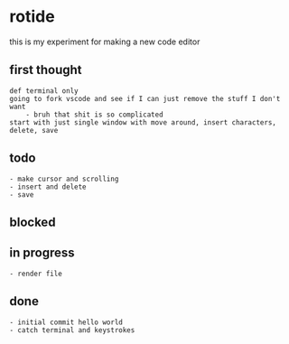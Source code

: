 # rotide

this is my experiment for making a new code editor

## first thought
    def terminal only
    going to fork vscode and see if I can just remove the stuff I don't want
        - bruh that shit is so complicated
    start with just single window with move around, insert characters, delete, save

## todo
    - make cursor and scrolling
    - insert and delete
    - save
## blocked
## in progress
    - render file
## done
    - initial commit hello world
    - catch terminal and keystrokes
